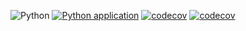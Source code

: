 ![Python](https://img.shields.io/badge/language-Python-blue)
[![Python application](https://github.com/24fall-se-test/se_test_hw1/actions/workflows/python-app.yml/badge.svg)](https://github.com/24fall-se-test/se_test_hw1/actions/workflows/python-app.yml)
[![codecov](https://codecov.io/gh/Captain-Tim/se_test_hw1/graph/badge.svg?token=W9S43XOXWT)](https://codecov.io/gh/Captain-Tim/se_test_hw1)
[![codecov](https://codecov.io/gh/LiuKang-11/se_test_hw1/graph/badge.svg?token=3CPBQXNIBA)](https://codecov.io/gh/LiuKang-11/se_test_hw1)